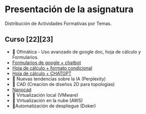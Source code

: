 # Presentación de la asignatura
Distribución de Actividades Formativas por Temas. 

## Curso [22][23]
* 📎 Ofimática - Uso avanzado de google doc, hoja de cálculo y Formularios.
* [Formularios de google + chatbot](https://github.com/calles/GII_TIC/tree/main/temario/Ofim%C3%A1tica/Google%20formularios)
* [Hoja de cálculo + formato condicional](https://github.com/calles/GII_TIC/tree/main/temario/Ofim%C3%A1tica/Google%20hoja%20de%20c%C3%A1lculo/Formato%20condicional)
* [Hoja de cálculo + CHATGPT](https://github.com/calles/GII_TIC/tree/main/temario/Ofim%C3%A1tica/Google%20hoja%20de%20c%C3%A1lculo/CHATGPT)
* 📎 Nuevas tendencias sobre la IA (Perplexity)
* 📎 CAD (Creación de diseños 2D para topologías)
* [Nanocad](https://github.com/calles/GII_TIC/tree/main/temario/CAD)
* 📎 Virtualización local (VMware)
* 📎 Virtualización en la nube (AWS)
* 📎Automatización de despliegue (Doker)






